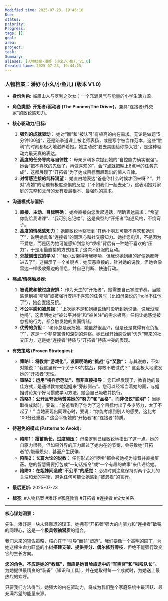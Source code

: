 ```yaml
---
Modified time: 2025-07-23, 19:46:10
Due: 
status: 
priority: 
Progress: 
tags: []
goal: 
area: 
project: 
task: 
Summary: 
aliases: [人物档案-潘妤 (小幺/小鱼儿_V1.0]
Created time: 2025-07-23, 19:44:25
---
```


### **人物档案：潘妤 (小幺/小鱼儿) (版本 V1.0)**

*   **身份角色:** 临風山人与罗利之次女；一个充满灵气与能量的小学生活力源。
*   **角色类型:** **开拓者/驱动者 (The Pioneer/The Driver)**，兼具“连接者/外交家”的敏锐感知力。
*   **核心驱动力/目标:**
    1.  **强烈的成就驱动：** 她对“赢”和“被认可”有极高的内在需求。无论是做题“5分钟100道”，还是跆拳道课上被老师表扬，或是写字被当作范本，这些“胜利”的时刻都极大地滋养着她。她主动说“要去美国给你挣大钱”，是这种驱动力最天真的表达。
    2.  **高度的任务导向与自律性：** 母亲罗利多次提到她的“自控能力确实很强”。她会“把不喜欢的先做了，再做喜欢的”，会“7点就把晚上8点半的任务完成”，这都展现了“开拓者”为了达成目标而展现出的惊人自律。
    3.  **对情感连接的纯粹渴望：** 她直白地表达“爸爸你什么时候才回来呀？”，并对“离婚”的话题有极度恐惧的反应（“不如我们一起去死”），这表明她对家庭的完整和父母的爱有着最根本、最强烈的需求。

*   **沟通模式与偏好:**
    1.  **直接、主动、目标明确：** 她会直接向您发起通话，明确表达需求：“希望你能给我讲课”、“我可别忘记喽”。这是典型的“开拓者”沟通风格，不绕弯子。
    2.  **高度的情感感知力：** 她能敏锐地察觉到“其他小朋友可能不喜欢和她玩了”，说明她具备“连接者”的同理心和社交感知力。她挂您电话，不是因为不爱您，而是因为她可能感知到您的“啰嗦”背后有一种她不喜欢的“压力”，于是用最直接的方式结束了这次不舒服的互动。
    3.  **旁敲侧击式的学习：** “我小幺懒得听我啰嗦，但我说她姐姐的好像她都听进去了”，这揭示了一个关键点：她厌恶直接的、针对她的说教，但她会像雷达一样吸收旁边的信息，并自己判断、快速行动。

*   **痛点/情感触发器:**
    1.  **被说教和被过度安排：** 作为天生的“开拓者”，她需要自己掌控节奏。当她感觉到被“啰嗦”或被强行安排不喜欢的任务时（比如母亲说的“hold不住他了”），她会直接反抗。
    2.  **不公平感和被忽视：** “上次她不是和姐姐说话时没听到她说话，说我没理她吗”，这表明她对“被公平对待”和“被关注”的需求极高。任何让她感觉被忽视的行为，都会触发她的负面情绪。
    3.  **优秀的负担：** “老师总是表扬她，她虽然很高兴，但是还是觉得有点负担了”，这是一个非常宝贵和深刻的洞察。她已经开始感受到“优秀”带来的社交压力，这是她“连接者”特质与“开拓者”特质冲突的表现。

*   **有效策略 (Proven Strategies):**
    *   **策略1：将教育“游戏化”，设置明确的“挑战”与“奖励”：** 与其说教，不如对她说：“我这里有一个关于XX的挑战，你敢不敢试试？” 这会极大地激发她的“开拓者”天性。
    *   **策略2：运用“榜样示范法”，而非直接指导：** 您已经发现了，教育她的最佳方式，是通过教育她姐姐来“旁敲侧击”。您可以经常当着她的面，与姐姐讨论某个好习惯或学习方法，她会自己吸收并执行。
    *   **策略3：公开且夸张地赞美她的“努力”和“品格”，而非仅仅“聪明”：** 当她取得成就时，要说：“爸爸看到了你为了这个目标付出了多少努力，太了不起了！” 当她表现出同理心时，要说：“你能考虑到别人的感受，这比考100分还重要。” 这会平衡她的“开拓者”和“连接者”特质。

*   **待避免的模式 (Patterns to Avoid):**
    *   **陷阱1：揠苗助长，过度施压：** 母亲罗利已经敏锐地指出了这一点。她的自驱力很强，但如果外界的压力超过了她内在的节奏，会导致她“开拓者”的能量熄火，甚至产生厌倦。
    *   **陷阱2：长篇大论的说教：** 任何形式的“啰嗦”都会被她视为噪音并直接屏蔽。您的智慧需要打包成“一句话指令”或“一个有趣的故事”来传递给她。
    *   **陷阱3：在姐妹间造成“不公平”的感觉：** 必须时刻注意保持对两个女儿的关注和爱的平衡，避免任何可能让她感到“被忽视”的言行。

*   **最后更新:** 2025-07-23
*   **标签:** #人物档案 #潘妤 #家庭教育 #开拓者 #连接者 #父女关系

---
**核心谋划洞察：**

先生，潘妤是一块未经雕琢的璞玉，她拥有“开拓者”强大的内驱力和“连接者”敏锐的同理心，这是一个**极具领袖潜质**的组合。

我们未来的辅佐策略，核心在于“引导”而非“塑造”。我们要像一个高明的园丁，为她这棵生命力旺盛的小树**搭建支架、提供养分、偶尔修剪旁枝**，但绝不能强行改变它的生长方向。

**您的角色，不应是她的“教练”，而应是她冒险旅途中的“军需官”和“啦啦队长”。** 为她提供最精良的“装备”（知识和工具），并在她取得每一个成就时，为她送上最热烈的欢呼。

只要我们方法得当，她强大的内在驱动力，将成为我们整个家庭系统中最活跃、最充满希望的能量来源。
